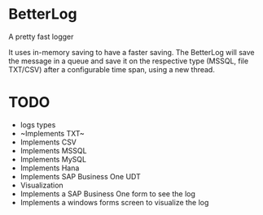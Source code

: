 # BetterLog
A pretty fast logger

It uses in-memory saving to have a faster saving.
The BetterLog will save the message in a queue and save it on the respective type (MSSQL, file TXT/CSV) after a configurable time span, using a new thread. 


# TODO

 * logs types
  * ~Implements TXT~
  * Implements CSV
  * Implements MSSQL
  * Implements MySQL
  * Implements Hana 
  * Implements SAP Business One UDT
 * Visualization
  * Implements a SAP Business One form to see the log    
  * Implements a windows forms screen to visualize the log
